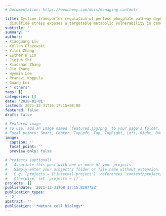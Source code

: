 ```yaml
---
# Documentation: https://wowchemy.com/docs/managing-content/

title: Cystine transporter regulation of pentose phosphate pathway dependency and
  disulfide stress exposes a targetable metabolic vulnerability in cancer
subtitle: ''
summary: ''
authors:
- Xiaoguang Liu
- Kellen Olszewski
- Yilei Zhang
- Esther W Lim
- Jiejun Shi
- Xiaoshan Zhang
- Jie Zhang
- Hyemin Lee
- Pranavi Koppula
- Guang Lei
- ' others'
tags: []
categories: []
date: '2020-01-01'
lastmod: 2021-12-31T16:17:15+08:00
featured: false
draft: false

# Featured image
# To use, add an image named `featured.jpg/png` to your page's folder.
# Focal points: Smart, Center, TopLeft, Top, TopRight, Left, Right, BottomLeft, Bottom, BottomRight.
image:
  caption: ''
  focal_point: ''
  preview_only: false

# Projects (optional).
#   Associate this post with one or more of your projects.
#   Simply enter your project's folder or file name without extension.
#   E.g. `projects = ["internal-project"]` references `content/project/deep-learning/index.md`.
#   Otherwise, set `projects = []`.
projects: []
publishDate: '2021-12-31T08:17:15.828772Z'
publication_types:
- '2'
abstract: ''
publication: '*Nature cell biology*'
---
```

